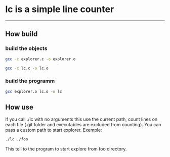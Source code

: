 # lc is a simple line counter
-----------------------------

## How build

### build the objects

```bash
gcc -c explorer.c -o explorer.o
```

```bash
gcc -c lc.c -o lc.o
```

### build the programm

```bash
gcc explorer.o lc.o -o lc
```

## How use

If you call ./lc with no arguments this use the current path, count lines on each file (.git folder and executables are excluded from counting).
You can pass a custom path to start explorer. Exemple:

```bash
./lc ./foo
```

This tell to the program to start explore from foo directory.

